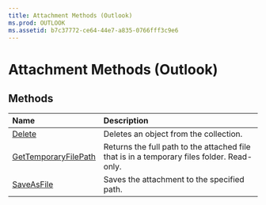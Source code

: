 ```yaml
---
title: Attachment Methods (Outlook)
ms.prod: OUTLOOK
ms.assetid: b7c37772-ce64-44e7-a835-0766fff3c9e6
---
```



# Attachment Methods (Outlook)

## Methods



|**Name**|**Description**|
|:-----|:-----|
|[Delete](attachment-delete-method-outlook.md)|Deletes an object from the collection.|
|[GetTemporaryFilePath](attachment-gettemporaryfilepath-method-outlook.md)|Returns the full path to the attached file that is in a temporary files folder. Read-only.|
|[SaveAsFile](attachment-saveasfile-method-outlook.md)|Saves the attachment to the specified path.|

